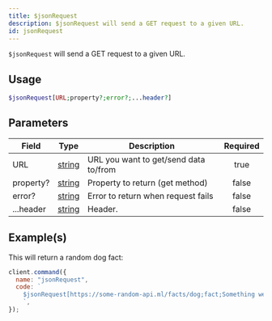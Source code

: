 ```yaml
---
title: $jsonRequest
description: $jsonRequest will send a GET request to a given URL.
id: jsonRequest
---
```


`$jsonRequest` will send a GET request to a given URL.

## Usage

```php
$jsonRequest[URL;property?;error?;...header?]
```

## Parameters

| Field     | Type                                                                                              | Description                           | Required |
| --------- | ------------------------------------------------------------------------------------------------- | ------------------------------------- | :------: |
| URL       | [string](https://developer.mozilla.org/en-US/docs/Web/JavaScript/Reference/Global_Objects/String) | URL you want to get/send data to/from |   true   |
| property? | [string](https://developer.mozilla.org/en-US/docs/Web/JavaScript/Reference/Global_Objects/String) | Property to return (get method)       |  false   |
| error?    | [string](https://developer.mozilla.org/en-US/docs/Web/JavaScript/Reference/Global_Objects/String) | Error to return when request fails    |  false   |
| ...header | [string](https://developer.mozilla.org/en-US/docs/Web/JavaScript/Reference/Global_Objects/String) | Header.                               |  false   |

## Example(s)

This will return a random dog fact:

```javascript
client.command({
  name: "jsonRequest",
  code: `
    $jsonRequest[https://some-random-api.ml/facts/dog;fact;Something went wrong.]
    `,
});
```
